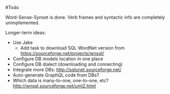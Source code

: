 #Todo

Word-Sense-Synset is done. Verb frames and syntactic info are completely unimplemented.

Longer-term ideas:

* Use Jake
    - Add task to download SQL WordNet version from https://sourceforge.net/projects/wnsql/
* Configure DB models location in one place
* Configure DB dialect (downloading and connecting)
* Integrate more DBs: http://sqlunet.sourceforge.net/
* Auto-generate GraphQL code from DBs?
* Which data is many-to-one, one-to-one, etc? http://wnsql.sourceforge.net/uml2.html


